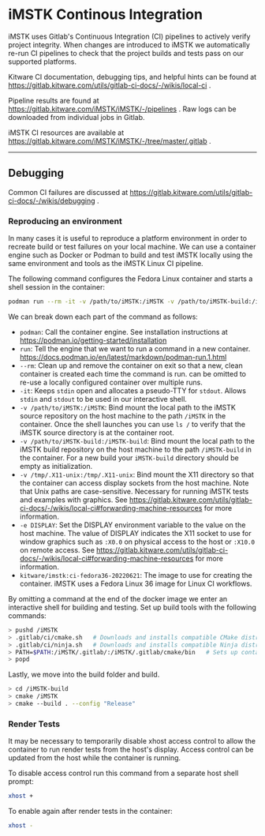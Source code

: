 # iMSTK Continous Integration

iMSTK uses Gitlab's Continuous Integration (CI) pipelines to actively
verify project integrity. When changes are introduced to iMSTK we
automatically re-run CI pipelines to check that the project builds
and tests pass on our supported platforms.

Kitware CI documentation, debugging tips, and helpful hints can be found at https://gitlab.kitware.com/utils/gitlab-ci-docs/-/wikis/local-ci .

Pipeline results are found at https://gitlab.kitware.com/iMSTK/iMSTK/-/pipelines . Raw logs can be downloaded
from individual jobs in Gitlab.

iMSTK CI resources are available at https://gitlab.kitware.com/iMSTK/iMSTK/-/tree/master/.gitlab .

--- 

## Debugging

Common CI failures are discussed at https://gitlab.kitware.com/utils/gitlab-ci-docs/-/wikis/debugging .

### Reproducing an environment

In many cases it is useful to reproduce a platform environment in order to recreate build or test failures
on your local machine. We can use a container engine such as Docker or Podman to build and test iMSTK
locally using the same environment and tools as the iMSTK Linux CI pipeline.

The following command configures the Fedora Linux container and starts a shell session in the container:
```bash
podman run --rm -it -v /path/to/iMSTK:/iMSTK -v /path/to/iMSTK-build:/iMSTK-build -v /tmp/.X11-unix:/tmp/.X11-unix -e DISPLAY kitware/imstk:ci-fedora36-20220621
```

We can break down each part of the command as follows:
- `podman`: Call the container engine. See installation instructions at https://podman.io/getting-started/installation
- `run`: Tell the engine that we want to run a command in a new container. https://docs.podman.io/en/latest/markdown/podman-run.1.html
- `--rm`: Clean up and remove the container on exit so that a new, clean container is created each time the command is run. can be omitted to re-use a locally configured container over multiple runs.
- `-it`: Keeps `stdin` open and allocates a pseudo-TTY for `stdout`. Allows `stdin` and `stdout` to be used in our interactive shell.
- `-v /path/to/iMSTK:/iMSTK`: Bind mount the local path to the iMSTK source repository on the host machine to the path `/iMSTK` in the container. Once the shell launches you can use `ls /` to verify that the iMSTK source directory is at the container root.
- `-v /path/to/iMSTK-build:/iMSTK-build`: Bind mount the local path to the iMSTK build repository on the host machine to the path `/iMSTK-build` in the container. For a new build your `iMSTK-build` directory should be empty as initialization.
- `-v /tmp/.X11-unix:/tmp/.X11-unix`: Bind mount the X11 directory so that the container can access display sockets from the host machine. Note that Unix paths are case-sensitive. Necessary for running iMSTK tests and examples with graphics. See https://gitlab.kitware.com/utils/gitlab-ci-docs/-/wikis/local-ci#forwarding-machine-resources for more information.
- `-e DISPLAY`: Set the DISPLAY environment variable to the value on the host machine. The value of DISPLAY indicates the X11 socket to use for window graphics such as `:X0.0` on physical access to the host or `:X10.0` on remote access. See https://gitlab.kitware.com/utils/gitlab-ci-docs/-/wikis/local-ci#forwarding-machine-resources for more information.
- `kitware/imstk:ci-fedora36-20220621`: The image to use for creating the container. iMSTK uses a Fedora Linux 36 image for Linux CI workflows.

By omitting a command at the end of the docker image we enter an interactive shell for building and testing. Set up build tools with the following commands:
```bash
> pushd /iMSTK
> .gitlab/ci/cmake.sh   # Downloads and installs compatible CMake distribution
> .gitlab/ci/ninja.sh   # Downloads and installs compatible Ninja distribution for building
> PATH=$PATH:/iMSTK/.gitlab/:/iMSTK/.gitlab/cmake/bin   # Sets up container PATH variable to reference CMake and Ninja binaries
> popd
```

Lastly, we move into the build folder and build.
```bash
> cd /iMSTK-build
> cmake /iMSTK
> cmake --build . --config "Release"
```

### Render Tests

It may be necessary to temporarily disable xhost access control to allow the container to run render tests
from the host's display. Access control can be updated from the host while the container is running.

To disable access control run this command from a separate host shell prompt:
```bash
xhost +
```

To enable again after render tests in the container:
```bash
xhost -
```

